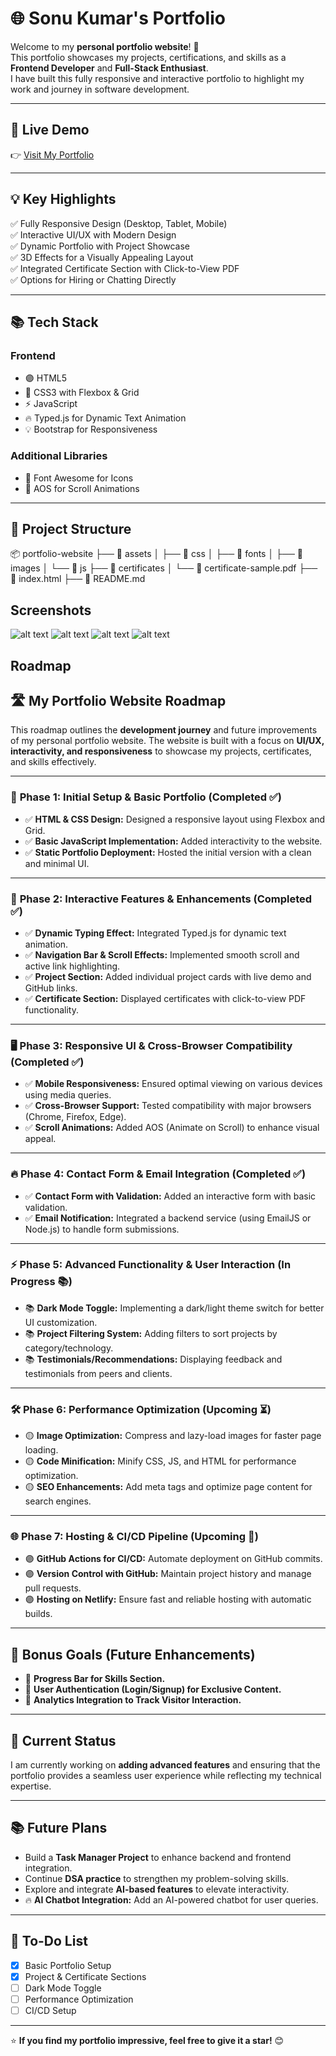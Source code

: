 
# 🌐 Sonu Kumar's Portfolio

Welcome to my **personal portfolio website**! 🎯  
This portfolio showcases my projects, certifications, and skills as a **Frontend Developer** and **Full-Stack Enthusiast**.  
I have built this fully responsive and interactive portfolio to highlight my work and journey in software development.

---

## 🎨 **Live Demo**
👉 [Visit My Portfolio](https://sonupersonalportfolio.netlify.app/)

---

## 💡 **Key Highlights**
✅ Fully Responsive Design (Desktop, Tablet, Mobile)  
✅ Interactive UI/UX with Modern Design  
✅ Dynamic Portfolio with Project Showcase  
✅ 3D Effects for a Visually Appealing Layout  
✅ Integrated Certificate Section with Click-to-View PDF  
✅ Options for Hiring or Chatting Directly  

---

## 📚 **Tech Stack**

### Frontend
- 🟣 HTML5  
- 🎨 CSS3 with Flexbox & Grid  
- ⚡ JavaScript  
- 🔥 Typed.js for Dynamic Text Animation  
- 💡 Bootstrap for Responsiveness  

### Additional Libraries
- 💬 Font Awesome for Icons  
- 🎥 AOS for Scroll Animations  

---

## 📂 **Project Structure**
📦 portfolio-website ├── 📂 assets │ ├── 📂 css │ ├── 📂 fonts │ ├── 📂 images │ └── 📂 js ├── 📂 certificates │ └── 📜 certificate-sample.pdf ├── 📜 index.html ├── 📜 README.md



## Screenshots

![alt text](<my portfolio/images/screenshots/Screenshot 2025-03-24 012522.png>)
![alt text](<my portfolio/images/screenshots/Screenshot 2025-03-24 012559.png>)
![alt text](<my portfolio/images/screenshots/Screenshot 2025-03-24 012622.png>)
![alt text](<my portfolio/images/screenshots/Screenshot 2025-03-24 012640.png>)


## Roadmap

## 🛣️ My Portfolio Website Roadmap

This roadmap outlines the **development journey** and future improvements of my personal portfolio website. The website is built with a focus on **UI/UX, interactivity, and responsiveness** to showcase my projects, certificates, and skills effectively.

---

### 🎯 **Phase 1: Initial Setup & Basic Portfolio (Completed ✅)**

- ✅ **HTML & CSS Design:** Designed a responsive layout using Flexbox and Grid.  
- ✅ **Basic JavaScript Implementation:** Added interactivity to the website.  
- ✅ **Static Portfolio Deployment:** Hosted the initial version with a clean and minimal UI.  

---

### 🚀 **Phase 2: Interactive Features & Enhancements (Completed ✅)**

- ✅ **Dynamic Typing Effect:** Integrated Typed.js for dynamic text animation.  
- ✅ **Navigation Bar & Scroll Effects:** Implemented smooth scroll and active link highlighting.  
- ✅ **Project Section:** Added individual project cards with live demo and GitHub links.  
- ✅ **Certificate Section:** Displayed certificates with click-to-view PDF functionality.  

---

### 🖥️ **Phase 3: Responsive UI & Cross-Browser Compatibility (Completed ✅)**

- ✅ **Mobile Responsiveness:** Ensured optimal viewing on various devices using media queries.  
- ✅ **Cross-Browser Support:** Tested compatibility with major browsers (Chrome, Firefox, Edge).  
- ✅ **Scroll Animations:** Added AOS (Animate on Scroll) to enhance visual appeal.  

---

### 🔥 **Phase 4: Contact Form & Email Integration (Completed ✅)**

- ✅ **Contact Form with Validation:** Added an interactive form with basic validation.  
- ✅ **Email Notification:** Integrated a backend service (using EmailJS or Node.js) to handle form submissions.  

---

### ⚡ **Phase 5: Advanced Functionality & User Interaction (In Progress 📚)**

- 📚 **Dark Mode Toggle:** Implementing a dark/light theme switch for better UI customization.  
- 📚 **Project Filtering System:** Adding filters to sort projects by category/technology.  
- 📚 **Testimonials/Recommendations:** Displaying feedback and testimonials from peers and clients.  

---

### 🛠️ **Phase 6: Performance Optimization (Upcoming ⏳)**

- 🟡 **Image Optimization:** Compress and lazy-load images for faster page loading.  
- 🟡 **Code Minification:** Minify CSS, JS, and HTML for performance optimization.  
- 🟡 **SEO Enhancements:** Add meta tags and optimize page content for search engines.  

---

### 🌐 **Phase 7: Hosting & CI/CD Pipeline (Upcoming 🚧)**

- 🟣 **GitHub Actions for CI/CD:** Automate deployment on GitHub commits.  
- 🟣 **Version Control with GitHub:** Maintain project history and manage pull requests.  
- 🟣 **Hosting on Netlify:** Ensure fast and reliable hosting with automatic builds.   
 
---

## 🎁 **Bonus Goals (Future Enhancements)**
- 🌟 **Progress Bar for Skills Section.**  
- 🌟 **User Authentication (Login/Signup) for Exclusive Content.**  
- 🌟 **Analytics Integration to Track Visitor Interaction.**  

---

## 🚀 **Current Status**
I am currently working on **adding advanced features** and ensuring that the portfolio provides a seamless user experience while reflecting my technical expertise.  

---

## 📚 **Future Plans**
- Build a **Task Manager Project** to enhance backend and frontend integration.  
- Continue **DSA practice** to strengthen my problem-solving skills.  
- Explore and integrate **AI-based features** to elevate interactivity.  
- 🔥 **AI Chatbot Integration:** Add an AI-powered chatbot for user queries. 

---

## 📝 **To-Do List**
- [x] Basic Portfolio Setup  
- [x] Project & Certificate Sections  
- [ ] Dark Mode Toggle  
- [ ] Performance Optimization  
- [ ] CI/CD Setup  

---

⭐️ **If you find my portfolio impressive, feel free to give it a star!** 😊


